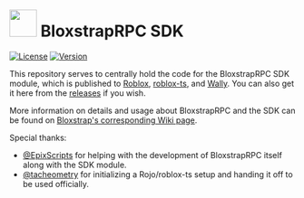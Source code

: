 # <img src="https://github.com/pizzaboxer/bloxstrap/raw/main/Images/Bloxstrap.png" width="48"/> BloxstrapRPC SDK
[![License](https://img.shields.io/github/license/bloxstraplabs/bloxstrap-rpc-sdk)](https://github.com/bloxstraplabs/bloxstrap-rpc-sdk/blob/main/LICENSE)
[![Version](https://img.shields.io/github/v/release/bloxstraplabs/bloxstrap-rpc-sdk?color=7a39fb)](https://github.com/bloxstraplabs/bloxstrap-rpc-sdk/releases/latest)

This repository serves to centrally hold the code for the BloxstrapRPC SDK module, which is published to [Roblox](https://create.roblox.com/marketplace/asset/14278970228/BloxstrapRPC-SDK), [roblox-ts](https://www.npmjs.com/package/@rbxts/bloxstrap-rpc-sdk), and [Wally](https://wally.run/package/pizzaboxer/bloxstrap-rpc-sdk). You can also get it here from the [releases](https://github.com/bloxstraplabs/bloxstrap-rpc-sdk/releases/latest) if you wish.

More information on details and usage about BloxstrapRPC and the SDK can be found on [Bloxstrap's corresponding Wiki page](https://github.com/pizzaboxer/bloxstrap/wiki/Integrating-Bloxstrap-functionality-into-your-game).

Special thanks:
- [@EpixScripts](https://github.com/EpixScripts) for helping with the development of BloxstrapRPC itself along with the SDK module.
- [@tacheometry](https://github.com/tacheometry) for initializing a Rojo/roblox-ts setup and handing it off to be used officially.
